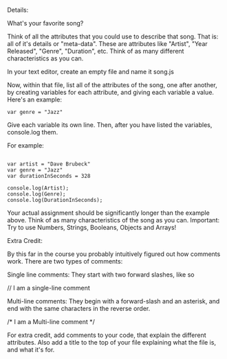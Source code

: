 Details:
 
What's your favorite song?

Think of all the attributes that you could use to describe that song. That is: all of it's details or "meta-data". These are attributes like "Artist", "Year Released", "Genre", "Duration", etc. Think of as many different characteristics as you can.

In your text editor, create an empty file and name it song.js

Now, within that file, list all of the attributes of the song, one after another, by creating variables for each attribute, and giving each variable a value. Here's an example:
```
var genre = "Jazz"
```

Give each variable its own line. Then, after you have listed the variables, console.log them.

 For example:

```

var artist = "Dave Brubeck"
var genre = "Jazz"
var durationInSeconds = 328

console.log(Artist);
console.log(Genre);
console.log(DurationInSeconds);

```
Your actual assignment should be significantly longer than the example above. Think of as many characteristics of the song as you can. Important: Try to use Numbers, Strings, Booleans, Objects and Arrays!

Extra Credit:

By this far in the course you probably intuitively figured out how comments work. There are two types of comments:

Single line comments: They start with two forward slashes, like so

 // I am a single-line comment

Multi-line comments: They begin with a forward-slash and an asterisk, and end with the same characters in the reverse order.

/*
I am a
Multi-line comment
*/

For extra credit, add comments to your code, that explain the different attributes. Also add a title to the top of your file explaining what the file is, and what it's for.


